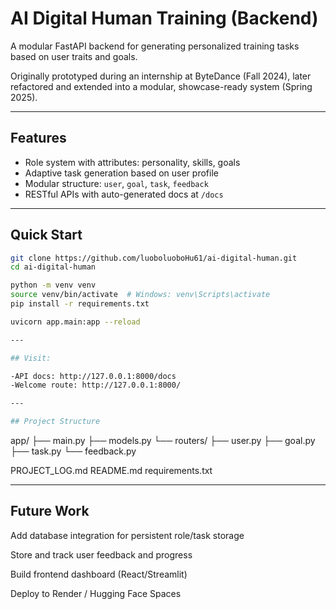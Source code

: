 # AI Digital Human Training (Backend)

A modular FastAPI backend for generating personalized training tasks based on user traits and goals.

Originally prototyped during an internship at ByteDance (Fall 2024), later refactored and extended into a modular, showcase-ready system (Spring 2025).

---

## Features

- Role system with attributes: personality, skills, goals
- Adaptive task generation based on user profile
- Modular structure: `user`, `goal`, `task`, `feedback`
- RESTful APIs with auto-generated docs at `/docs`

---

## Quick Start

```bash
git clone https://github.com/luoboluoboHu61/ai-digital-human.git
cd ai-digital-human

python -m venv venv
source venv/bin/activate  # Windows: venv\Scripts\activate
pip install -r requirements.txt

uvicorn app.main:app --reload

---

## Visit:

-API docs: http://127.0.0.1:8000/docs
-Welcome route: http://127.0.0.1:8000/

---

## Project Structure
```
app/
├── main.py
├── models.py
└── routers/
    ├── user.py
    ├── goal.py
    ├── task.py
    └── feedback.py

PROJECT_LOG.md
README.md
requirements.txt

---

## Future Work
Add database integration for persistent role/task storage

Store and track user feedback and progress

Build frontend dashboard (React/Streamlit)

Deploy to Render / Hugging Face Spaces
